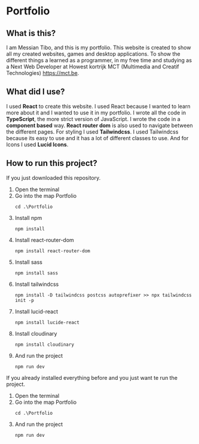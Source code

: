 # Portfolio

## What is this?
I am Messian Tibo, and this is my portfolio. This website is created to show all my created websites, games and desktop applications.
To show the different things a learned as a programmer, in my free time and studying as a Next Web Developer at Howest kortrijk MCT (Multimedia and Creatif Technologies) https://mct.be.

## What did I use?
I used **React** to create this website. I used React because I wanted to learn more about it and I wanted to use it in my portfolio.
I wrote all the code in **TypeScript**, the more strict version of JavaScript. I wrote the code in a **component based** way.
**React router dom** is also used to navigate between the different pages.
For styling I used **Tailwindcss**. I used Tailwindcss because its easy to use and it has a lot of different classes to use.
And for Icons I used **Lucid Icons**.


## How to run this project?
If you just downloaded this repository.
1) Open the terminal
2) Go into the map Portfolio
    ```shell
    cd .\Portfolio
    ```
3) Install npm
    ```shell
    npm install
    ```
4) Install react-router-dom
    ```shell
    npm install react-router-dom
    ```
5) Install sass
    ```shell
    npm install sass
    ```
6) Install tailwindcss
     ```shell
    npm install -D tailwindcss postcss autoprefixer >> npx tailwindcss init -p
    ```
7) Install lucid-react
    ```shell
    npm install lucide-react
    ```
8) Install cloudinary
    ```shell
    npm install cloudinary
    ```
9) And run the project
    ```shell
    npm run dev
    ```

If you already installed everything before and you just want te run the project.
1) Open the terminal
2) Go into the map Portfolio
    ```shell
    cd .\Portfolio
    ```
3) And run the project
    ```shell
    npm run dev
    ```